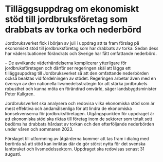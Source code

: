 # Tilläggsuppdrag om ekonomiskt stöd till jordbruksföretag som drabbats av torka och nederbörd

Jordbruksverket fick i början av juli i uppdrag att ta fram förslag på ekonomiskt stöd till jordbruksföretag som har drabbats av torka. Sedan dess har vädersituationen förändrats och Sverige har fått omfattande nederbörd.

– De avvikande väderhändelserna komplicerar ytterligare för jordbruksföretagen och därför ser regeringen skäl att lägga ett tilläggsuppdrag till Jordbruksverket så att den omfattande nederbörden också beaktas vid fördelningen av stödet. Regeringen arbetar även med en översyn av den nationella livsmedelsstrategin för att stärka jordbrukets robusthet och kunna möta en förändrad omvärld, säger landsbygdsminister Peter Kullgren.

Jordbruksverket ska analysera och redovisa vilka ekonomiska stöd som är mest effektiva och ändamålsenliga för att lindra de ekonomiska konsekvenserna för jordbruksföretagen. Utgångspunkten för uppdraget är att ekonomiska stöd ska riktas till företag inom de sektorer som totalt sett bedöms ha drabbats hårdast av torkan och den efterföljande nederbörden under våren och sommaren 2023.

Förslaget till utformning av åtgärderna kommer att tas fram i dialog med berörda så att stöd kan inriktas där de gör störst nytta för det svenska lantbruket och livsmedelssektorn. Uppdraget ska redovisas senast 31 augusti.
